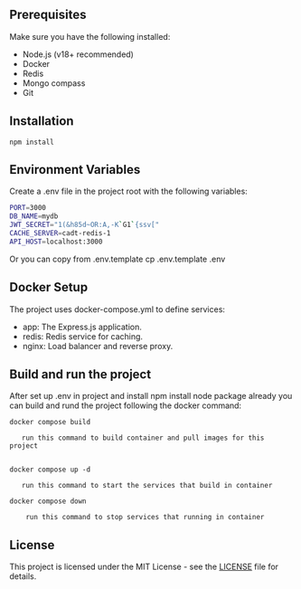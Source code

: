 ## Prerequisites
Make sure you have the following installed:

   - Node.js (v18+ recommended)
   - Docker
   - Redis
   - Mongo compass
   - Git
## Installation
   
    npm install

## Environment Variables
Create a .env file in the project root with the following variables:
```bash
PORT=3000
DB_NAME=mydb
JWT_SECRET="1(&h85d~OR:A,-K`G1`{ssv["
CACHE_SERVER=cadt-redis-1
API_HOST=localhost:3000
```
Or you can copy from .env.template
   cp .env.template .env
## Docker Setup

The project uses docker-compose.yml to define services:
   - app: The Express.js application.
   - redis: Redis service for caching.
   - nginx: Load balancer and reverse proxy.

## Build and run the project
After set up .env in project and install npm install node package already
you can build and rund the project following the docker command:

   
    docker compose build
    
       run this command to build container and pull images for this project

   
    docker compose up -d
    
       run this command to start the services that build in container

    docker compose down
    
        run this command to stop services that running in container
   
## License

This project is licensed under the MIT License - see the [LICENSE](LICENSE) file for details.

